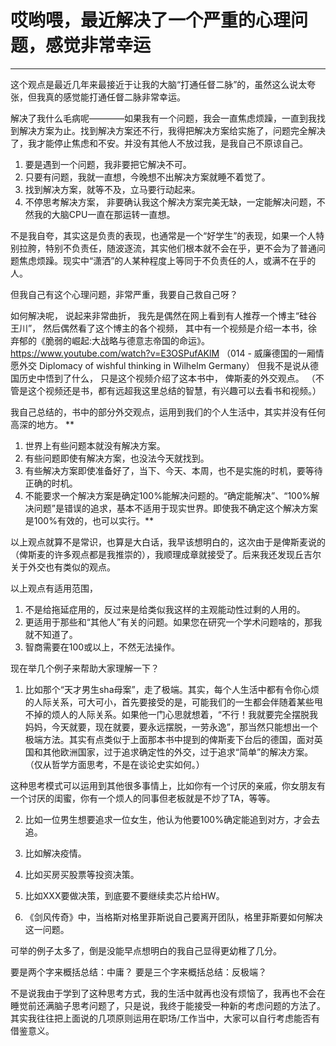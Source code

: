 

<h1>哎哟喂，最近解决了一个严重的心理问题，感觉非常幸运</h1>
<hr>

这个观点是最近几年来最接近于让我的大脑“打通任督二脉”的，虽然这么说太夸张，但我真的感觉能打通任督二脉非常幸运。

解决了我什么毛病呢————如果我有一个问题，我会一直焦虑烦躁，一直到我找到解决方案为止。找到解决方案还不行，我得把解决方案给实施了，问题完全解决了，我才能停止焦虑和不安。并没有其他人不放过我，是我自己不原谅自己。

1. 要是遇到一个问题，我非要把它解决不可。
2. 只要有问题，我就一直想，今晚想不出解决方案就睡不着觉了。
3. 找到解决方案，就等不及，立马要行动起来。
4. 不停思考解决方案， 非要确认我这个解决方案完美无缺，一定能解决问题，不然我的大脑CPU一直在那运转一直想。

不是我自夸，其实这是负责的表现，也通常是一个“好学生”的表现，如果一个人特别拉胯，特别不负责任，随波逐流，其实他们根本就不会在乎，更不会为了普通问题焦虑烦躁。现实中“潇洒”的人某种程度上等同于不负责任的人，或满不在乎的人。

但我自己有这个心理问题，非常严重，我要自己救自己呀？

如何解决呢，
说起来非常曲折，
我先是偶然在网上看到有人推荐一个博主“硅谷王川”，
然后偶然看了这个博主的各个视频，
其中有一个视频是介绍一本书，徐弃郁的《脆弱的崛起:大战略与德意志帝国的命运》。https://www.youtube.com/watch?v=E3OSPufAKlM 
（014 - 威廉德国的一厢情愿外交 Diplomacy of wishful thinking in Wilhelm Germany）
但我不是说从德国历史中悟到了什么，
只是这个视频介绍了这本书中，
俾斯麦的外交观点。
（不管是这个视频还是书，都有远超我这里总结的智慧，有兴趣可以去看书和视频。）

我自己总结的，书中的部分外交观点，运用到我们的个人生活中，其实并没有任何高深的地方。
**
1. 世界上有些问题本就没有解决方案。
2. 有些问题即使有解决方案，也没法今天就找到。
3. 有些解决方案即使准备好了，当下、今天、本周，也不是实施的时机，要等待正确的时机。
4. 不能要求一个解决方案是确定100%能解决问题的。“确定能解决”、“100%解决问题”是错误的追求，基本不适用于现实世界。即使我不确定这个解决方案是100%有效的，也可以实行。**

以上观点就算不是常识，也算是大白话，我早该想明白的，这次由于是俾斯麦说的（俾斯麦的许多观点都是我推崇的），我顺理成章就接受了。后来我还发现丘吉尔关于外交也有类似的观点。

以上观点有适用范围，
1. 不是给拖延症用的，反过来是给类似我这样的主观能动性过剩的人用的。
2. 更适用于那些和“其他人”有关的问题。如果您在研究一个学术问题啥的，那我就不知道了。
3. 智商需要在100或以上，不然无法操作。

现在举几个例子来帮助大家理解一下？
1. 比如那个“天才男生sha母案”，走了极端。其实，每个人生活中都有令你心烦的人际关系，可大可小，首先要接受的是，可能我们的一生都会伴随着某些甩不掉的烦人的人际关系。如果他一门心思就想着，“不行！我就要完全摆脱我妈妈，今天就要，现在就要，要永远摆脱，一劳永逸”，那当然只能想出一个极端方法。其实有点类似于上面那本书中提到的俾斯麦下台后的德国，面对英国和其他欧洲国家，过于追求确定性的外交，过于追求“简单”的解决方案。（仅从哲学方面思考，不是在谈论史实如何。）

这种思考模式可以运用到其他很多事情上，比如你有一个讨厌的亲戚，你女朋友有一个讨厌的闺蜜，你有一个烦人的同事但老板就是不炒了TA，等等。

2. 比如一位男生想要追求一位女生，他认为他要100%确定能追到对方，才会去追。

3. 比如解决疫情。

4. 比如买房买股票等投资决策。

5. 比如XXX要做决策，到底要不要继续卖芯片给HW。

6. 《剑风传奇》中，当格斯对格里菲斯说自己要离开团队，格里菲斯要如何解决这一问题。

可举的例子太多了，倒是没能早点想明白的我自己显得更幼稚了几分。

要是两个字来概括总结：中庸？
要是三个字来概括总结：反极端？

不是说我由于学到了这种思考方式，我的生活中就再也没有烦恼了，我再也不会在睡觉前还满脑子思考问题了，只是说，我终于能接受一种新的考虑问题的方法了。其实我往往把上面说的几项原则运用在职场/工作当中，大家可以自行考虑能否有借鉴意义。


